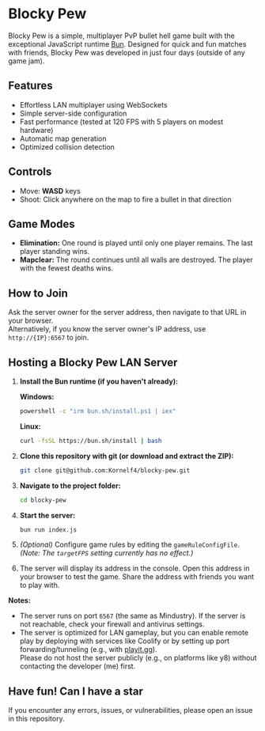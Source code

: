 # Blocky Pew

Blocky Pew is a simple, multiplayer PvP bullet hell game built with the exceptional JavaScript runtime [Bun](https://bun.sh). Designed for quick and fun matches with friends, Blocky Pew was developed in just four days (outside of any game jam).

## Features

- Effortless LAN multiplayer using WebSockets
- Simple server-side configuration
- Fast performance (tested at 120 FPS with 5 players on modest hardware)
- Automatic map generation
- Optimized collision detection

## Controls

- Move: **WASD** keys
- Shoot: Click anywhere on the map to fire a bullet in that direction

## Game Modes

- **Elimination:** One round is played until only one player remains. The last player standing wins.
- **Mapclear:** The round continues until all walls are destroyed. The player with the fewest deaths wins.

## How to Join

Ask the server owner for the server address, then navigate to that URL in your browser.  
Alternatively, if you know the server owner's IP address, use `http://{IP}:6567` to join.

## Hosting a Blocky Pew LAN Server

1. **Install the Bun runtime (if you haven't already):**

   **Windows:**
   ```bash
   powershell -c "irm bun.sh/install.ps1 | iex"
   ```

   **Linux:**
   ```bash
   curl -fsSL https://bun.sh/install | bash
   ```

2. **Clone this repository with git (or download and extract the ZIP):**
   ```bash
   git clone git@github.com:Kornelf4/blocky-pew.git
   ```

3. **Navigate to the project folder:**
   ```bash
   cd blocky-pew
   ```

4. **Start the server:**
   ```bash
   bun run index.js
   ```

5. *(Optional)* Configure game rules by editing the `gameRuleConfigFile`.  
   *(Note: The `targetFPS` setting currently has no effect.)*

6. The server will display its address in the console. Open this address in your browser to test the game. Share the address with friends you want to play with.

**Notes:**
- The server runs on port `6567` (the same as Mindustry). If the server is not reachable, check your firewall and antivirus settings.
- The server is optimized for LAN gameplay, but you can enable remote play by deploying with services like Coolify or by setting up port forwarding/tunneling (e.g., with [playit.gg](https://playit.gg)).  
  Please do not host the server publicly (e.g., on platforms like y8) without contacting the developer (me) first.

Have fun!
Can I have a star
---

If you encounter any errors, issues, or vulnerabilities, please open an issue in this repository.